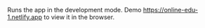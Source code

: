 Runs the app in the development mode. Demo https://online-edu-1.netlify.app to view it in the browser.
